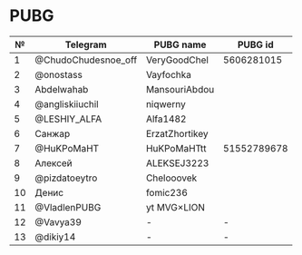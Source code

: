 # PUBG
№|Telegram|PUBG name|PUBG id
-|--------|---------|-------
1|@ChudoChudesnoe_off|VeryGoodChel|5606281015
2|@onostass|Vayfochka|
3|Abdelwahab|MansouriAbdou|
4|@angliskiiuchil|niqwerny|
5|@LESHIY_ALFA|Alfa1482|
6|Санжар|ErzatZhortikey|
7|@HuKPoMaHT|HuKPoMaHTtt|51552789678
8|Алексей|ALEKSEJ3223|
9|@pizdatoeytro|Chelooovek|
10|Денис|fomic236|
11|@VladlenPUBG|yt MVG×LION|
12|@Vavya39|-|-
13|@dikiy14|-|-
